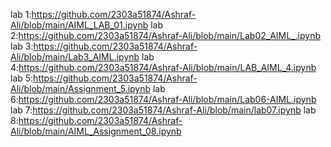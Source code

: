 lab 1:https://github.com/2303a51874/Ashraf-Ali/blob/main/AIML_LAB_01.ipynb
lab 2:https://github.com/2303a51874/Ashraf-Ali/blob/main/Lab02_AIML_.ipynb
lab 3:https://github.com/2303a51874/Ashraf-Ali/blob/main/Lab3_AIML.ipynb
lab 4:https://github.com/2303a51874/Ashraf-Ali/blob/main/LAB_AIML_4.ipynb
lab 5:https://github.com/2303a51874/Ashraf-Ali/blob/main/Assignment_5.ipynb
lab 6:https://github.com/2303a51874/Ashraf-Ali/blob/main/Lab06-AIML.ipynb
lab 7:https://github.com/2303a51874/Ashraf-Ali/blob/main/lab07.ipynb
lab 8:https://github.com/2303a51874/Ashraf-Ali/blob/main/AIML_Assignment_08.ipynb
